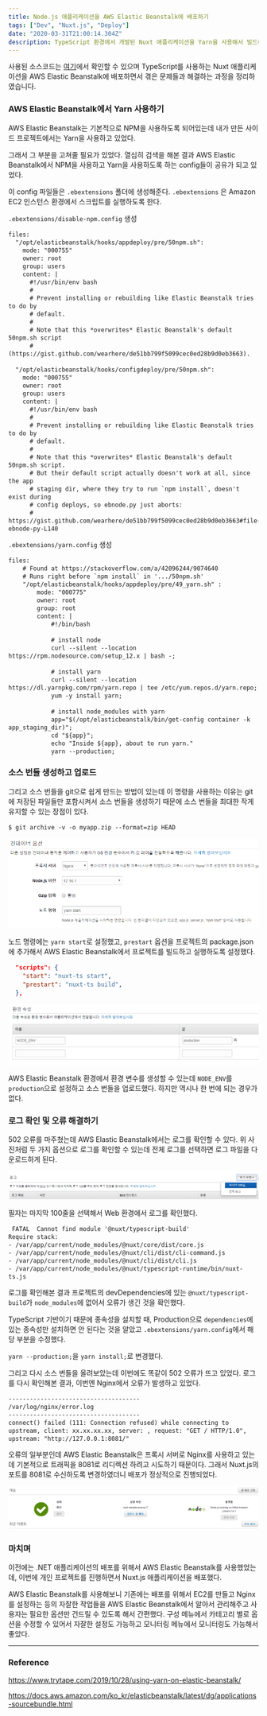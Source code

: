 ```yaml
---
title: Node.js 애플리케이션을 AWS Elastic Beanstalk에 배포하기
tags: ["Dev", "Nuxt.js", "Deploy"]
date: "2020-03-31T21:00:14.304Z"
description: TypeScript 환경에서 개발된 Nuxt 애플리케이션을 Yarn을 사용해서 빌드하고 AWS Elastic Beanstalk에 배포해봅니다.
---
```


사용된 소스코드는 [여기](https://github.com/JHyeok/jaebook-client)에서 확인할 수 있으며 TypeScript를 사용하는 Nuxt 애플리케이션을 AWS Elastic Beanstalk에 배포하면서 겪은 문제들과 해결하는 과정을 정리하였습니다.

### AWS Elastic Beanstalk에서 Yarn 사용하기

AWS Elastic Beanstalk는 기본적으로 NPM을 사용하도록 되어있는데 내가 만든 사이드 프로젝트에서는 Yarn을 사용하고 있었다.

그래서 그 부분을 고쳐줄 필요가 있었다. 열심히 검색을 해본 결과 AWS Elastic Beanstalk에서 NPM을 사용하고 Yarn을 사용하도록 하는 config들이 공유가 되고 있었다.

이 config 파일들은 `.ebextensions` 폴더에 생성해준다. `.ebextensions` 은 Amazon EC2 인스턴스 환경에서 스크립트를 실행하도록 한다.

`.ebextensions/disable-npm.config` 생성

```
files:
  "/opt/elasticbeanstalk/hooks/appdeploy/pre/50npm.sh":
    mode: "000755"
    owner: root
    group: users
    content: |
      #!/usr/bin/env bash
      #
      # Prevent installing or rebuilding like Elastic Beanstalk tries to do by
      # default.
      #
      # Note that this *overwrites* Elastic Beanstalk's default 50npm.sh script
      # (https://gist.github.com/wearhere/de51bb799f5099cec0ed28b9d0eb3663).

  "/opt/elasticbeanstalk/hooks/configdeploy/pre/50npm.sh":
    mode: "000755"
    owner: root
    group: users
    content: |
      #!/usr/bin/env bash
      #
      # Prevent installing or rebuilding like Elastic Beanstalk tries to do by
      # default.
      #
      # Note that this *overwrites* Elastic Beanstalk's default 50npm.sh script.
      # But their default script actually doesn't work at all, since the app
      # staging dir, where they try to run `npm install`, doesn't exist during
      # config deploys, so ebnode.py just aborts:
      # https://gist.github.com/wearhere/de51bb799f5099cec0ed28b9d0eb3663#file-ebnode-py-L140
```

`.ebextensions/yarn.config` 생성

```
files:
    # Found at https://stackoverflow.com/a/42096244/9074640
    # Runs right before `npm install` in '.../50npm.sh'
    "/opt/elasticbeanstalk/hooks/appdeploy/pre/49_yarn.sh" :
        mode: "000775"
        owner: root
        group: root
        content: |
            #!/bin/bash

            # install node
            curl --silent --location https://rpm.nodesource.com/setup_12.x | bash -;

            # install yarn
            curl --silent --location https://dl.yarnpkg.com/rpm/yarn.repo | tee /etc/yum.repos.d/yarn.repo;
            yum -y install yarn;

            # install node_modules with yarn
            app="$(/opt/elasticbeanstalk/bin/get-config container -k app_staging_dir)";
            cd "${app}";
            echo "Inside ${app}, about to run yarn."
            yarn --production;
```

### 소스 번들 생성하고 업로드

그리고 소스 번들을 git으로 쉽게 만드는 방법이 있는데 이 명령을 사용하는 이유는 git에 저장된 파일들만 포함시켜서 소스 번들을 생성하기 때문에 소스 번들을 최대한 작게 유지할 수 있는 장점이 있다.

```
$ git archive -v -o myapp.zip --format=zip HEAD
```

![eb-setting-1](./eb-setting-1.png)

노드 명령에는 `yarn start`로 설정했고, `prestart` 옵션을 프로젝트의 package.json에 추가해서 AWS Elastic Beanstalk에서 프로젝트를 빌드하고 실행하도록 설정했다.

```json
  "scripts": {
    "start": "nuxt-ts start",
    "prestart": "nuxt-ts build",
  },
```

![eb-setting-2](./eb-setting-2.png)

AWS Elastic Beanstalk 환경에서 환경 변수를 생성할 수 있는데 `NODE_ENV`를 `production`으로 설정하고 소스 번들을 업로드했다. 하지만 역시나 한 번에 되는 경우가 없다.

### 로그 확인 및 오류 해결하기

502 오류를 마주쳤는데 AWS Elastic Beanstalk에서는 로그를 확인할 수 있다. 위 사진처럼 두 가지 옵션으로 로그를 확인할 수 있는데 전체 로그를 선택하면 로그 파일을 다운로드하게 된다.

![eb-log](./eb-log.png)

필자는 마지막 100줄을 선택해서 Web 환경에서 로그를 확인했다.

```
 FATAL  Cannot find module '@nuxt/typescript-build'
Require stack:
- /var/app/current/node_modules/@nuxt/core/dist/core.js
- /var/app/current/node_modules/@nuxt/cli/dist/cli-command.js
- /var/app/current/node_modules/@nuxt/cli/dist/cli.js
- /var/app/current/node_modules/@nuxt/typescript-runtime/bin/nuxt-ts.js
```

로그를 확인해본 결과 프로젝트의 devDependencies에 있는 `@nuxt/typescript-build`가 `node_modules`에 없어서 오류가 생긴 것을 확인했다.

TypeScript 기반이기 때문에 종속성을 설치할 때, Production으로 `dependencies`에 있는 종속성만 설치하면 안 된다는 것을 알았고 `.ebextensions/yarn.config`에서 해당 부분을 수정했다.

`yarn --production;`을 `yarn install;`로 변경했다.

그리고 다시 소스 번들을 올려보았는데 이번에도 똑같이 502 오류가 뜨고 있었다. 로그를 다시 확인해본 결과, 이번엔 Nginx에서 오류가 발생하고 있었다.

```
-------------------------------------
/var/log/nginx/error.log
-------------------------------------
connect() failed (111: Connection refused) while connecting to upstream, client: xx.xx.xx.xx, server: , request: "GET / HTTP/1.0", upstream: "http://127.0.0.1:8081/"
```

오류의 일부분인데 AWS Elastic Beanstalk은 프록시 서버로 Nginx를 사용하고 있는데 기본적으로 트래픽을 8081로 리디렉션 하려고 시도하기 때문이다. 그래서 Nuxt.js의 포트를 8081로 수신하도록 변경하였더니 배포가 정상적으로 진행되었다.

![eb-deploy](./eb-deploy.png)

### 마치며

이전에는 .NET 애플리케이션의 배포를 위해서 AWS Elastic Beanstalk를 사용했었는데, 이번에 개인 프로젝트를 진행하면서 Nuxt.js 애플리케이션을 배포했다.

AWS Elastic Beanstalk를 사용해보니 기존에는 배포를 위해서 EC2를 만들고 Nginx를 설정하는 등의 자잘한 작업들을 AWS Elastic Beanstalk에서 알아서 관리해주고 사용자는 필요한 옵션만 건드릴 수 있도록 해서 간편했다. 구성 메뉴에서 카테고리 별로 옵션을 수정할 수 있어서 자잘한 설정도 가능하고 모니터링 메뉴에서 모니터링도 가능해서 좋았다.

---
### Reference

https://www.trytape.com/2019/10/28/using-yarn-on-elastic-beanstalk/

https://docs.aws.amazon.com/ko_kr/elasticbeanstalk/latest/dg/applications-sourcebundle.html